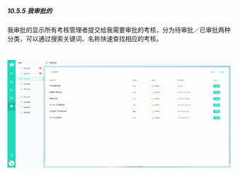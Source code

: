 ##### 10.5.5 我审批的

我审批的显示所有考核管理者提交给我需要审批的考核，分为待审批／已审批两种分类，可以通过搜索关键词、名称快速查找相应的考核。

# ![](/assets/10.5.5我审批的.png)
